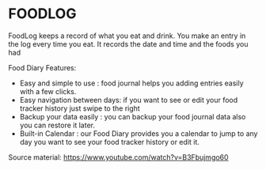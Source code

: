 # FOODLOG

FoodLog keeps a record of what you eat and drink. You make an entry in the log every time you eat. It records the date and time and the foods you had

Food Diary Features:

- Easy and simple to use : food journal helps you adding entries easily with a few clicks.
- Easy navigation between days: if you want to see or edit your food tracker history just swipe to the right
- Backup your data easily : you can backup your food journal data also you can restore it later.
- Built-in Calendar : our Food Diary provides you a calendar to jump to any day you want to see your food tracker history or edit it.

Source material: https://www.youtube.com/watch?v=B3Fbujmgo60
